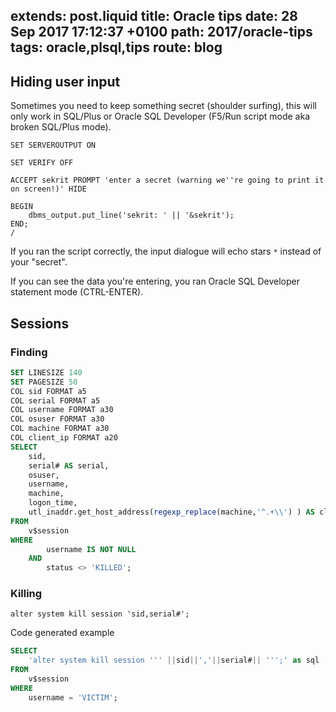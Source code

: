 extends: post.liquid
title: Oracle tips
date: 28 Sep 2017 17:12:37 +0100
path: 2017/oracle-tips
tags: oracle,plsql,tips
route: blog
---

## Hiding user input

Sometimes you need to keep something secret (shoulder surfing), this will only work in SQL/Plus or Oracle SQL Developer (F5/Run script mode aka broken SQL/Plus mode).

```plsql
SET SERVEROUTPUT ON

SET VERIFY OFF

ACCEPT sekrit PROMPT 'enter a secret (warning we''re going to print it on screen!)' HIDE

BEGIN
    dbms_output.put_line('sekrit: ' || '&sekrit');
END;
/
```

If you ran the script correctly, the input dialogue will echo stars `*` instead of your "secret".

If you can see the data you're entering, you ran Oracle SQL Developer statement mode (CTRL-ENTER).

## Sessions

### Finding

```sql
SET LINESIZE 140
SET PAGESIZE 50
COL sid FORMAT a5
COL serial FORMAT a5
COL username FORMAT a30
COL osuser FORMAT a30
COL machine FORMAT a30
COL client_ip FORMAT a20
SELECT
    sid,
    serial# AS serial,
    osuser,
    username,
    machine,
    logon_time,
    utl_inaddr.get_host_address(regexp_replace(machine,'^.+\\') ) AS client_ip
FROM
    v$session
WHERE
        username IS NOT NULL
    AND
        status <> 'KILLED';
```

### Killing

`alter system kill session 'sid,serial#';`

Code generated example

```sql
SELECT 
    'alter system kill session ''' ||sid||','||serial#|| ''';' as sql
FROM
    v$session
WHERE
    username = 'VICTIM';
```

